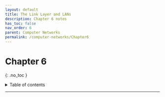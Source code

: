 ```yaml
---
layout: default
title: The Link Layer and LANs
description: Chapter 6 notes
has_toc: false
nav_order: 6
parent: Computer Networks
permalink: /computer-networks/Chapter6
---
```


# Chapter 6
{: .no_toc }

<details closed markdown="block">
  <summary>
    Table of contents
  </summary>
  {: .text-delta }
1. TOC
{:toc}
</details>

---